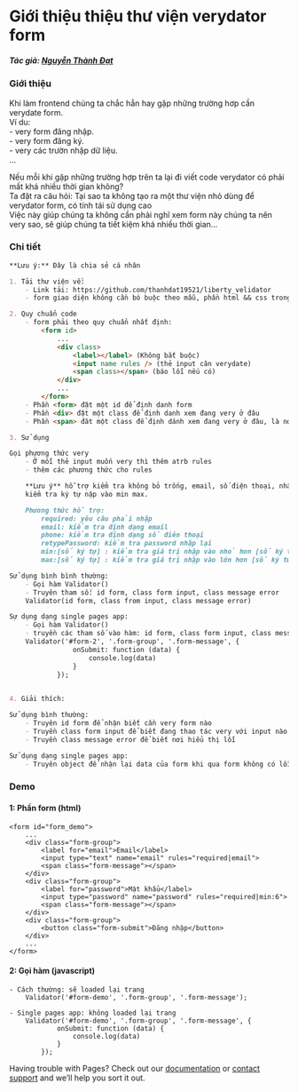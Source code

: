 # Giới thiệu thiệu thư viện verydator form

##### Tác giả: [Nguyễn Thành Đạt](https://github.com/thanhdat19521)
### Giới thiệu
<!-- You can use the [editor on GitHub](https://github.com/thanhdat19521/thanhdat19521.github.io/edit/main/index.md) to maintain and preview the content for your website in Markdown files.\ -->
Khi làm frontend chúng ta chắc hẳn hay gặp những trường hơp cần verydate form.\
Ví du: \
    - very form đăng nhập.\
    - very form đăng ký.\
    - very các trườn nhập dữ liệu.\
    ...

Nếu mỗi khi gặp những trường hợp trên ta lại đi viết code verydator có phải mất khá nhiều thời gian không?\
Ta đặt ra câu hỏi: Tại sao ta không tạo ra một thư viện nhỏ dùng để verydator form, có tính tái sử dụng cao\
Việc này giúp chúng ta không cần phải nghĩ xem form này chúng ta nên very sao, sẽ giúp chúng ta tiết kiệm khá nhiều thời gian...

### Chi tiết

```markdown
**Lưu ý:** Đây là chia sẻ cá nhân

1. Tải thư viện về:
    - Link tải: https://github.com/thanhdat19521/liberty_velidator
    - form giao diện không cần bó buộc theo mẫu, phần html && css trong thư viện chỉ để demo

2. Quy chuẩn code
    - form phải theo quy chuẩn nhất định: 
        <form id>
            ...
            <div class>
                <label></label> (Không bắt buộc)
                <input name rules /> (thẻ input cân verydate)
                <span class></span> (báo lỗi nếu có)
            </div>
            ...
        </form>
    - Phần <form> đặt một id để định danh form
    - Phần <div> đặt một class để định danh xem đang very ở đâu
    - Phần <span> đăt một class để định dánh xem đang very ở đâu, là nơi hiển thị lỗi nếu có

3. Sử dụng

Gọi phương thức very
    - Ở mỗi thẻ input muốn very thì thêm atrb rules
    - thêm các phương thức cho rules

    **Lưu ý** hỗ trợ kiểm tra không bỏ trống, email, số điện thoại, nhập lại mật khẩu,
    kiểm tra ký tự nập vào min max.

    Phương thức hỗ trợ:
        required: yêu câu phải nhập
        email: kiểm tra định dạng email
        phone: kiểm tra định dạng số điên thoại
        retypePassword: kiểm tra password nhập lại
        min:[số ký tự] : kiểm tra giá trị nhập vào nhỏ hơn [số ký tư]
        max:[số ký tự] : kiểm tra giá trị nhập vào lớn hơn [số ký tư]

Sử dụng bình bình thường:
    - Gọi hàm Validator()
    - Truyên tham số: id form, class form input, class message error
    Validator(id form, class from input, class message error)

Sự dụng dạng single pages app:
    - Gọi hàm Validator()
    - truyền các tham số vào hàm: id form, class form input, class message error, object
    Validator('#form-2', '.form-group', '.form-message', {
                onSubmit: function (data) {
                    console.log(data)
                }
            });
    

4. Giải thích:

Sử dụng bình thường:
    - Truyên id form để nhận biết cần very form nào
    - Truyền class form input để biết đang thao tác very với input nào
    - Truyền class message error để biết nơi hiểu thị lỗi

Sử dụng dạng single pages app:
    - Truyên object để nhận lại data của form khi qua form không có lỗi
```

### Demo

#### 1: Phần form (html)

    <form id="form_demo">
        ...
        <div class="form-group">
            <label for="email">Email</label>
            <input type="text" name="email" rules="required|email">
            <span class="form-message"></span>
        </div>
        <div class="form-group">
            <label for="password">Mật khẩu</label>
            <input type="password" name="password" rules="required|min:6">
            <span class="form-message"></span>
        </div>
        <div class="form-group">
            <button class="form-submit">Đăng nhập</button>
        </div>
        ...
    </form>

#### 2: Gọi hàm (javascript)

    - Cách thường: sẽ loaded lại trang
        Validator('#form-demo', '.form-group', '.form-message');

    - Single pages app: không loaded lại trang
        Validator('#form-demo', '.form-group', '.form-message', {
                onSubmit: function (data) {
                    console.log(data)
                }
            });

Having trouble with Pages? Check out our [documentation](https://docs.github.com/categories/github-pages-basics/) or [contact support](https://support.github.com/contact) and we’ll help you sort it out.
